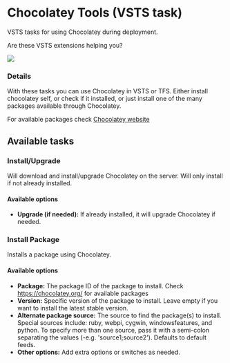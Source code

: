 # Chocolatey Tools (VSTS task)

VSTS tasks for using Chocolatey during deployment.

Are these VSTS extensions helping you? 

[![](https://www.paypalobjects.com/en_US/i/btn/btn_donate_SM.gif)](https://www.paypal.com/cgi-bin/webscr?cmd=_s-xclick&hosted_button_id=BSMTZP9VKP8QN)

### Details
With these tasks you can use Chocolatey in VSTS or TFS. Either install chocolatey self, or check if it installed, or just
install one of the many packages available through Chocolatey.

For available packages check [Chocolatey website](https://chocolatey.org/)


## Available tasks
### Install/Upgrade
Will download and install/upgrade Chocolatey on the server. Will only install if not already installed.

#### Available options
* **Upgrade (if needed):** If already installed, it will upgrade Chocolatey if needed.

### Install Package
Installs a package using Chocolatey.

#### Available options
* **Package:** The package ID of the package to install. Check https://chocolatey.org/ for available packages
* **Version:** Specific version of the package to install. Leave empty if you want to install the latest stable version.
* **Alternate package source:** The source to find the package(s) to install. Special sources include: ruby, webpi, cygwin, windowsfeatures, and python. To specify more than one source, pass it with a semi-colon separating the values (-e.g. 'source1;source2'). Defaults to default feeds.
* **Other options:** Add extra options or switches as needed.